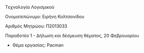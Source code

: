 Tεχνολογία Λογισμικού
  
 Ονοματεπώνυμο: Ειρήνη Κολτσανίδου
 
 Αριθμός Μητρώου: Π2013033
 
 Παραδοτέο 1 - Δήλωση και δέσμευση θέματος, 20 Φεβρουαρίου
 
+ Θέμα εργασίας: Pacman
